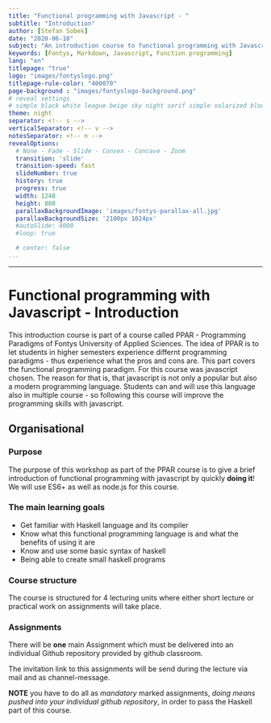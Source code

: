 ```yaml
---
title: "Functional programming with Javascript - "
subtitle: "Introduction"
author: [Stefan Sobek]
date: "2020-06-10"
subject: "An introduction course to functional programming with Javascript"
keywords: [Fontys, Markdown, Javascript, Function programming]
lang: "en"
titlepage: "true"
logo: "images/fontyslogo.png"
titlepage-rule-color: "400070"
page-background : "images/fontyslogo-background.png"
# reveal settings
# simple black white league beige sky night serif simple solarized blood moon
theme: night
separator: <!-- s -->
verticalSeparator: <!-- v -->
notesSeparator: <!-- n -->
revealOptions:
  # None - Fade - Slide - Convex - Concave - Zoom
  transition: 'slide'
  transition-speed: fast
  slideNumber: true
  history: true
  progress: true
  width: 1248
  height: 800
  parallaxBackgroundImage: 'images/fontys-parallax-all.jpg'
  parallaxBackgroundSize: '2100px 1024px'
  #autoSlide: 4000
  #loop: true

  # center: false
...
```

---

# Functional programming with Javascript - Introduction
<!-- .slide: data-background="images/slides-headline-background.jpg" -->

This introduction course is part of a course called PPAR - Programming Paradigms of Fontys University of Applied Sciences. The idea of PPAR is to let students in higher semesters experience differnt programming paradigms - thus experience what the pros and cons are.
This part covers the functional programming paradigm. For this course was javascript chosen. The reason for that is, that javascript is not only a popular but also a modern programming language. Students can and will use this language also in multiple course - so following this course will improve the programming skills with javascript.

<!-- s -->

## Organisational

### Purpose

The purpose of this workshop as part of the PPAR course is to give a brief introduction of functional programming with javascript by quickly **doing it**!
We will use ES6+ as well as node.js for this course.

<!-- s -->


### The main learning goals

- Get familiar with Haskell language and its compiler
- Know what this functional programming language is and what the benefits of using it are
- Know and use some basic syntax of haskell
- Being able to create small haskell programs

<!-- s -->

### Course structure

The course is structured for 4 lecturing units where either short lecture or practical work on assignments will take place.

<!-- s -->

### Assignments

There will be **one** main Assignment which must be delivered into an individual Github repository provided by github classroom.

The invitation link to this assignments will be send during the lecture via mail and as channel-message.

**NOTE** you have to do all as *mandatory* marked assignments, *doing means pushed into your individual github repository*, in order to pass the Haskell part of this course.
